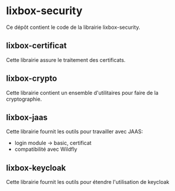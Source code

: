 # lixbox-security

Ce dépôt contient le code de la librairie lixbox-security.


## lixbox-certificat

Cette librairie assure le traitement des certificats.
 

## lixbox-crypto

Cette librairie contient un ensemble d'utilitaires pour faire de la cryptographie.


## lixbox-jaas

Cette librairie fournit les outils pour travailler avec JAAS:

- login module -> basic, certificat
- compatibilité avec Wildfly


## lixbox-keycloak

Cette librairie fournit les outils pour étendre l'utilisation de keycloak